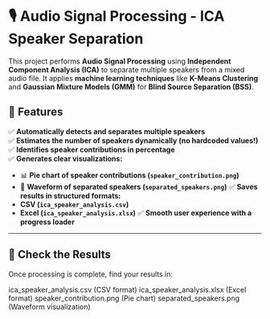 # 🎙️ Audio Signal Processing - ICA Speaker Separation

This project performs **Audio Signal Processing** using **Independent Component Analysis (ICA)** to separate multiple speakers from a mixed audio file. It applies **machine learning techniques** like **K-Means Clustering** and **Gaussian Mixture Models (GMM)** for **Blind Source Separation (BSS)**.

## 📌 Features
✅ **Automatically detects and separates multiple speakers**  
✅ **Estimates the number of speakers dynamically (no hardcoded values!)**  
✅ **Identifies speaker contributions in percentage**  
✅ **Generates clear visualizations:**
   - 📊 **Pie chart of speaker contributions (`speaker_contribution.png`)**
   - 🎵 **Waveform of separated speakers (`separated_speakers.png`)**
✅ **Saves results in structured formats:**
   - **CSV (`ica_speaker_analysis.csv`)**
   - **Excel (`ica_speaker_analysis.xlsx`)**
✅ **Smooth user experience with a progress loader**

---

## 📁 Check the Results

Once processing is complete, find your results in:

ica_speaker_analysis.csv (CSV format)
ica_speaker_analysis.xlsx (Excel format)
speaker_contribution.png (Pie chart)
separated_speakers.png (Waveform visualization)
